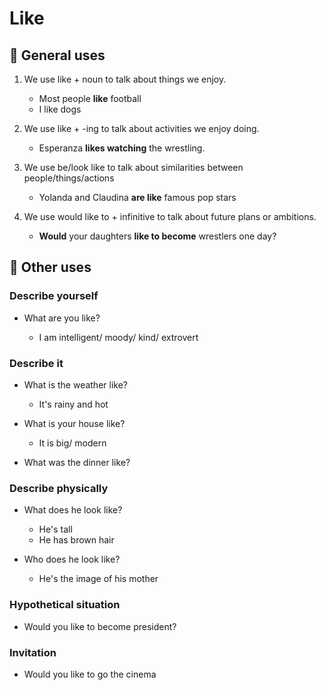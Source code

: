 # Like

## 📝 General uses

1. We use like + noun to talk about things we enjoy. 

    - Most people **like** football
    - I like dogs


2. We use like + -ing to talk about activities we enjoy doing.

    - Esperanza **likes watching** the wrestling.


3. We use be/look like to talk about similarities between people/things/actions

    - Yolanda and Claudina **are like** famous pop stars

4. We use would like to + infinitive to talk about future plans or ambitions.

    - **Would** your daughters **like to become** wrestlers one day?

## 📝 Other uses

### Describe yourself

- What are you like? 

	- I am intelligent/ moody/ kind/ extrovert

### Describe it

- What is the weather like? 

	- It's rainy and hot

- What is your house like? 

	- It is big/ modern
	
- What was the dinner like?

### Describe physically

- What does he look like?  

	- He's tall
	- He has brown hair
	
- Who does he look like? 

    - He's the image of his mother

### Hypothetical situation

- Would you like to become president? 

### Invitation

- Would you like to go the cinema
